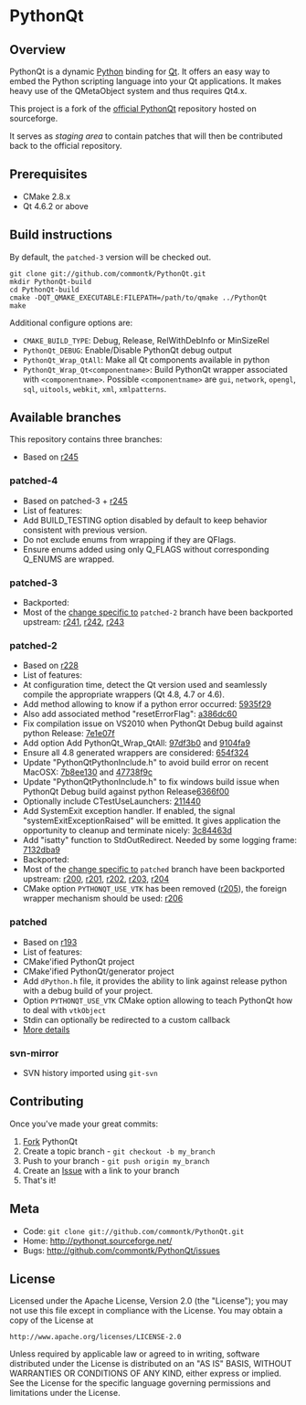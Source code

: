 PythonQt
========

Overview
--------

PythonQt is a dynamic [Python](http://www.python.org) binding for [Qt](http://qt.nokia.com).
It offers an easy way to embed the Python scripting language into
your Qt applications. It makes heavy use of the QMetaObject system and thus requires Qt4.x.

This project is a fork of the [official PythonQt](http://pythonqt.sourceforge.net/) repository 
hosted on sourceforge.

It serves as *staging area* to contain patches that will then be contributed back to the 
official repository.

Prerequisites
-------------

* CMake 2.8.x
* Qt 4.6.2 or above

Build instructions
------------------

By default, the `patched-3` version will be checked out.

```
git clone git://github.com/commontk/PythonQt.git
mkdir PythonQt-build
cd PythonQt-build
cmake -DQT_QMAKE_EXECUTABLE:FILEPATH=/path/to/qmake ../PythonQt
make
```

Additional configure options are:

* `CMAKE_BUILD_TYPE`:  Debug, Release, RelWithDebInfo or MinSizeRel
* `PythonQt_DEBUG`: Enable/Disable PythonQt debug output
* `PythonQt_Wrap_QtAll`: Make all Qt components available in python
* `PythonQt_Wrap_Qt<componentname>`: Build PythonQt wrapper associated with `<componentname>`. Possible `<componentname>` are `gui`, `network`, `opengl`, `sql`, `uitools`, `webkit`, `xml`, `xmlpatterns`.

Available branches
------------------

This repository contains three branches:
* Based on [r245](http://sourceforge.net/p/pythonqt/code/245/)

### patched-4
* Based on patched-3 + [r245](http://sourceforge.net/p/pythonqt/code/245/)
* List of features:
 * Add BUILD_TESTING option disabled by default to keep behavior consistent with previous version.
 * Do not exclude enums from wrapping if they are QFlags.
 * Ensure enums added using only Q_FLAGS without corresponding Q_ENUMS are wrapped.

### patched-3
* Backported:
 * Most of the [change specific to](https://github.com/commontk/PythonQt/compare/e2dce4b...patched-2) `patched-2` branch have been backported upstream: [r241](http://sourceforge.net/p/pythonqt/code/241/), [r242](http://sourceforge.net/p/pythonqt/code/242/), [r243](http://sourceforge.net/p/pythonqt/code/243/)

### patched-2

* Based on [r228](http://sourceforge.net/p/pythonqt/code/228/)
* List of features:
 * At configuration time, detect the Qt version used and seamlessly compile the appropriate wrappers (Qt 4.8, 4.7 or 4.6).
 * Add method allowing to know if a python error occurred: [5935f29](https://github.com/commontk/PythonQt/commit/5935f29978deed892a13ddef02cb14c205c6124d)
 * Also add associated method "resetErrorFlag": [a386dc60](https://github.com/commontk/PythonQt/commit/a386dc60f71c15e67c611bc31b26cee756ed833a)
 * Fix compilation issue on VS2010 when PythonQt Debug build against python Release: [7e1e07f](https://github.com/commontk/PythonQt/commit/7e1e07f34b2420e420e2858e5ea9a49fe1e0d235)
 * Add option Add PythonQt_Wrap_QtAll: [97df3b0](https://github.com/commontk/PythonQt/commit/97df3b0845b3f5c987d3141a9e651436882f5913) and [9104fa9](https://github.com/commontk/PythonQt/commit/9104fa924859f4a865016f2138c06ec856f449d4)
 * Ensure all 4.8 generated wrappers are considered: [654f324](https://github.com/commontk/PythonQt/commit/654f3249d1cf3f3ff674b2ff6cca7a2ef3517f60)
 * Update "PythonQtPythonInclude.h" to avoid build error on recent MacOSX: [7b8ee130](https://github.com/commontk/PythonQt/commit/7b8ee13058bc0b366983ce8228612e75f8dd9ca8) and [47738f9c](https://github.com/commontk/PythonQt/commit/47738f9c8c5d3ffa77c8f2e1844f899e5b548f0c)
 * Update "PythonQtPythonInclude.h" to fix windows build issue when PythonQt Debug build against python Release[6366f00](https://github.com/commontk/PythonQt/commit/6366f002a93aa238c55f58de949d09c552cda5a9)
 * Optionally include CTestUseLaunchers: [211440](https://github.com/commontk/PythonQt/commit/2114405a47836b3fb16a3f66fec6a02184f32e71)
 * Add SystemExit exception handler. If enabled, the signal "systemExitExceptionRaised" will be emitted. It gives application the opportunity to cleanup and terminate nicely: [3c84463d](https://github.com/commontk/PythonQt/commit/3c84463d3fc4a99c94207c1116ba33d7a412a95f)
 * Add "isatty" function to StdOutRedirect. Needed by some logging frame: [7132dba9](https://github.com/commontk/PythonQt/commit/7132dba93064c2a02591b42305fecdd5d59702d3)
* Backported:
 * Most of the [change specific to](https://github.com/commontk/PythonQt/compare/svn-mirror...patched) `patched` branch have been backported upstream: [r200](http://sourceforge.net/p/pythonqt/code/200/), [r201](http://sourceforge.net/p/pythonqt/code/201/), [r202](http://sourceforge.net/p/pythonqt/code/202/), [r203](http://sourceforge.net/p/pythonqt/code/203/), [r204](http://sourceforge.net/p/pythonqt/code/204/)
 * CMake option `PYTHONQT_USE_VTK` has been removed ([r205](http://sourceforge.net/p/pythonqt/code/205/)), the foreign wrapper mechanism should be used: [r206](http://sourceforge.net/p/pythonqt/code/206/)

### patched

* Based on [r193](http://sourceforge.net/p/pythonqt/code/193/)
* List of features:
 * CMake'ified PythonQt project
 * CMake'ified PythonQt/generator project
 * Add `dPython.h` file, it provides the ability to link against release python with a debug build of your project.
 * Option `PYTHONQT_USE_VTK` CMake option allowing to teach PythonQt how to deal with `vtkObject`
 * Stdin can optionally be redirected to a custom callback
 * [More details](https://github.com/commontk/PythonQt/compare/svn-mirror...patched)

### svn-mirror

* SVN history imported using `git-svn`

Contributing
------------

Once you've made your great commits:

1. [Fork][fk] PythonQt
2. Create a topic branch - `git checkout -b my_branch`
3. Push to your branch - `git push origin my_branch`
4. Create an [Issue][is] with a link to your branch
5. That's it!


Meta
----

* Code: `git clone git://github.com/commontk/PythonQt.git`
* Home: <http://pythonqt.sourceforge.net/>
* Bugs: <http://github.com/commontk/PythonQt/issues>

License
-------

Licensed under the Apache License, Version 2.0 (the "License");
you may not use this file except in compliance with the License.
You may obtain a copy of the License at

    http://www.apache.org/licenses/LICENSE-2.0

Unless required by applicable law or agreed to in writing, software
distributed under the License is distributed on an "AS IS" BASIS,
WITHOUT WARRANTIES OR CONDITIONS OF ANY KIND, either express or implied.
See the License for the specific language governing permissions and
limitations under the License.

[fk]: http://help.github.com/forking/
[is]: http://github.com/jcfr/qJobManager/issues


